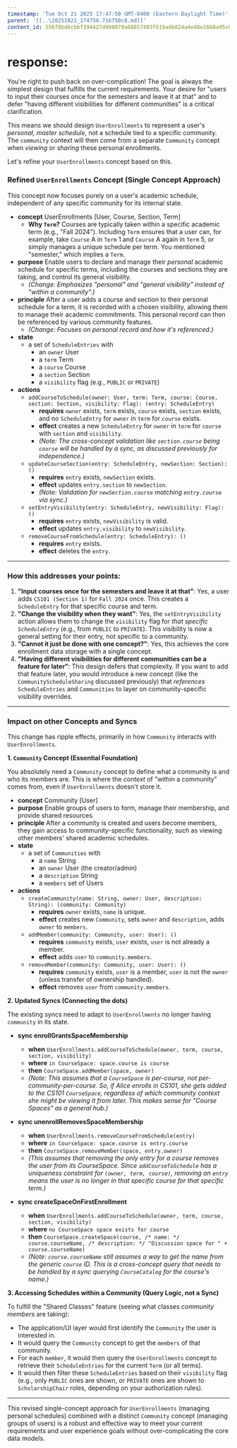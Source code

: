 ```yaml
---
timestamp: 'Tue Oct 21 2025 17:47:50 GMT-0400 (Eastern Daylight Time)'
parent: '[[..\20251021_174750.716750c8.md]]'
content_id: 556f8bd6cbbf394427d990079a68657403f819a4b024a4e48e1668a95c0a37bb
---
```


# response:

You're right to push back on over-complication! The goal is always the simplest design that fulfills the current requirements. Your desire for "users to input their courses once for the semesters and leave it at that" and to defer "having different visibilities for different communities" is a critical clarification.

This means we should design `UserEnrollments` to represent a user's *personal, master schedule*, not a schedule tied to a specific community. The `community` context will then come from a separate `Community` concept when *viewing* or *sharing* these personal enrollments.

Let's refine your `UserEnrollments` concept based on this.

### Refined `UserEnrollments` Concept (Single Concept Approach)

This concept now focuses purely on a user's academic schedule, independent of any specific community for its internal state.

* **concept** UserEnrollments \[User, Course, Section, Term]
  * **Why `Term`?** Courses are typically taken within a specific academic term (e.g., "Fall 2024"). Including `Term` ensures that a user can, for example, take `Course` A in `Term` 1 and `Course` A again in `Term` 5, or simply manages a unique schedule per term. You mentioned "semester," which implies a `Term`.
* **purpose**
  Enable users to declare and manage their *personal* academic schedule for specific terms, including the courses and sections they are taking, and control its general visibility.
  * *(Change: Emphasizes "personal" and "general visibility" instead of "within a community".)*
* **principle**
  After a user adds a course and section to their personal schedule for a term, it is recorded with a chosen visibility, allowing them to manage their academic commitments. This personal record can then be referenced by various community features.
  * *(Change: Focuses on personal record and how it's *referenced*.)*
* **state**
  * a set of `ScheduleEntries` with
    * an `owner` User
    * a `term` Term
    * a `course` Course
    * a `section` Section
    * a `visibility` flag (e.g., `PUBLIC` or `PRIVATE`)
* **actions**
  * `addCourseToSchedule(owner: User, term: Term, course: Course, section: Section, visibility: Flag): (entry: ScheduleEntry)`
    * **requires** `owner` exists, `term` exists, `course` exists, `section` exists, and no `ScheduleEntry` for `owner` in `term` for `course` exists.
    * **effect** creates a new `ScheduleEntry` for `owner` in `term` for `course` with `section` and `visibility`.
    * *(Note: The cross-concept validation like `section.course` being `course` will be handled by a sync, as discussed previously for independence.)*
  * `updateCourseSection(entry: ScheduleEntry, newSection: Section): ()`
    * **requires** `entry` exists, `newSection` exists.
    * **effect** updates `entry.section` to `newSection`.
    * *(Note: Validation for `newSection.course` matching `entry.course` via sync.)*
  * `setEntryVisibility(entry: ScheduleEntry, newVisibility: Flag): ()`
    * **requires** `entry` exists, `newVisibility` is valid.
    * **effect** updates `entry.visibility` to `newVisibility`.
  * `removeCourseFromSchedule(entry: ScheduleEntry): ()`
    * **requires** `entry` exists.
    * **effect** deletes the `entry`.

***

### How this addresses your points:

1. **"Input courses once for the semesters and leave it at that"**: Yes, a user adds `CS101 (Section 1)` for `Fall 2024` once. This creates a `ScheduleEntry` for that specific course and term.
2. **"Change the visibility when they want"**: Yes, the `setEntryVisibility` action allows them to change the `visibility` flag for *that specific `ScheduleEntry`* (e.g., from `PUBLIC` to `PRIVATE`). This visibility is now a general setting for their entry, not specific to a community.
3. **"Cannot it just be done with one concept?"**: Yes, this achieves the core enrollment data storage with a single concept.
4. **"Having different visibilities for different communities can be a feature for later"**: This design defers that complexity. If you want to add that feature later, you would introduce a new concept (like the `CommunityScheduleSharing` discussed previously) that *references* `ScheduleEntries` and `Communities` to layer on community-specific visibility overrides.

***

### Impact on other Concepts and Syncs

This change has ripple effects, primarily in how `Community` interacts with `UserEnrollments`.

**1. `Community` Concept (Essential Foundation)**

You absolutely need a `Community` concept to define what a community is and who its members are. This is where the *context* of "within a community" comes from, even if `UserEnrollments` doesn't store it.

* **concept** Community \[User]
* **purpose** Enable groups of users to form, manage their membership, and provide shared resources.
* **principle** After a community is created and users become members, they gain access to community-specific functionality, such as viewing other members' shared academic schedules.
* **state**
  * a set of `Communities` with
    * a `name` String
    * an `owner` User (the creator/admin)
    * a `description` String
    * a `members` set of Users
* **actions**
  * `createCommunity(name: String, owner: User, description: String): (community: Community)`
    * **requires** `owner` exists, `name` is unique.
    * **effect** creates new `Community`, sets `owner` and `description`, adds `owner` to `members`.
  * `addMember(community: Community, user: User): ()`
    * **requires** `community` exists, `user` exists, `user` is not already a member.
    * **effect** adds `user` to `community.members`.
  * `removeMember(community: Community, user: User): ()`
    * **requires** `community` exists, `user` is a member, `user` is not the `owner` (unless transfer of ownership handled).
    * **effect** removes `user` from `community.members`.

**2. Updated Syncs (Connecting the dots)**

The existing syncs need to adapt to `UserEnrollments` no longer having `community` in its state.

* **sync enrollGrantsSpaceMembership**
  * **when** `UserEnrollments.addCourseToSchedule(owner, term, course, section, visibility)`
  * **where** `in CourseSpace: space.course is course`
  * **then** `CourseSpace.addMember(space, owner)`
  * *(Note: This assumes that a `CourseSpace` is per-course, not per-community-per-course. So, if Alice enrolls in CS101, she gets added to the CS101 `CourseSpace`, regardless of which community context she might be viewing it from later. This makes sense for "Course Spaces" as a general hub.)*

* **sync unenrollRemovesSpaceMembership**
  * **when** `UserEnrollments.removeCourseFromSchedule(entry)`
  * **where** `in CourseSpace: space.course is entry.course`
  * **then** `CourseSpace.removeMember(space, entry.owner)`
  * *(This assumes that removing the *only* entry for a course removes the user from its CourseSpace. Since `addCourseToSchedule` has a uniqueness constraint for `(owner, term, course)`, removing an `entry` means the user is no longer in that specific course for that specific term.)*

* **sync createSpaceOnFirstEnrollment**
  * **when** `UserEnrollments.addCourseToSchedule(owner, term, course, section, visibility)`
  * **where** `no CourseSpace space exists for course`
  * **then** `CourseSpace.createSpace(course, /* name: */ course.courseName, /* description: */ "Discussion space for " + course.courseName)`
  * *(Note: `course.courseName` still assumes a way to get the name from the generic `course` ID. This is a cross-concept query that needs to be handled by a sync querying `CourseCatalog` for the course's name.)*

**3. Accessing Schedules within a Community (Query Logic, not a Sync)**

To fulfill the "Shared Classes" feature (seeing what classes *community members* are taking):

* The application/UI layer would first identify the `Community` the user is interested in.
* It would query the `Community` concept to get the `members` of that community.
* For each `member`, it would then query the `UserEnrollments` concept to retrieve their `ScheduleEntries` for the current `Term` (or all terms).
* It would then filter these `ScheduleEntries` based on their `visibility` flag (e.g., only `PUBLIC` ones are shown, or `PRIVATE` ones are shown to `ScholarshipChair` roles, depending on your authorization rules).

***

This revised single-concept approach for `UserEnrollments` (managing personal schedules) combined with a distinct `Community` concept (managing groups of users) is a robust and effective way to meet your current requirements and user experience goals without over-complicating the core data models.
